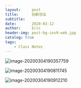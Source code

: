 ```yaml
---
layout:     post
title:      创新创业 
subtitle: 
date:       2020-03-12
author:     Eric
header-img: post-bg-ios9-web.jpg
catalog: true
tags:
    - Class Notes
---
```




![image-20200304190357759](http://q7266277k.bkt.clouddn.com/image-20200304190357759.jpg)



![image-20200304190811745](http://q7266277k.bkt.clouddn.com/image-20200304190811745.jpg)

![image-20200304190912210](http://q7266277k.bkt.clouddn.com/image-20200304190912210.jpg)